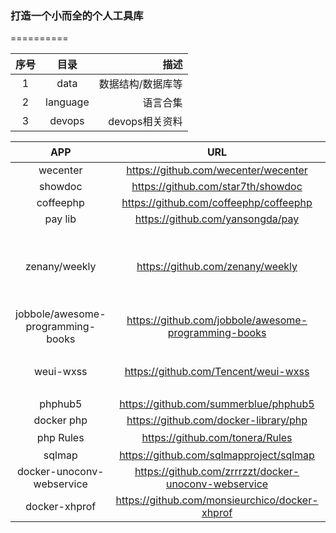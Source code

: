 ### 打造一个小而全的个人工具库
==========

| 序号 | 目录  | 描述 | 
| :-: | :-: | -: | 
| 1 | data | 数据结构/数据库等 | 
| 2 | language | 语言合集 | 
| 3 | devops | devops相关资料 | 


| APP | URL  | 描述 | 
| :-: | :-: | -: | 
| wecenter | https://github.com/wecenter/wecenter  | - | 
| showdoc | https://github.com/star7th/showdoc | - | 
| coffeephp | https://github.com/coffeephp/coffeephp | - | 
| pay lib |https://github.com/yansongda/pay | - |
| zenany/weekly | https://github.com/zenany/weekly | 汇总平时看到的好文章，技术、产品、管理均有，尽量保证一周汇总一篇 |
| jobbole/awesome-programming-books | https://github.com/jobbole/awesome-programming-books | 经典编程书籍大全 |
| weui-wxss | https://github.com/Tencent/weui-wxss | WeUI for 小程序 为微信小程序量身设计 | 
| phphub5 | https://github.com/summerblue/phphub5 | - |
| docker php | https://github.com/docker-library/php | - | 
| php Rules | https://github.com/tonera/Rules | PHP简易规则引擎 | 
| sqlmap | https://github.com/sqlmapproject/sqlmap | http://sqlmap.org | 
| docker-unoconv-webservice | https://github.com/zrrrzzt/docker-unoconv-webservice | - |
| docker-xhprof | https://github.com/monsieurchico/docker-xhprof | - |
